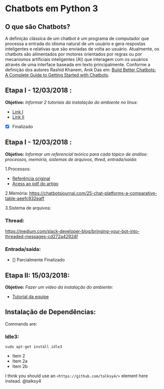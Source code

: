 # Chatbots em Python 3

## O que são Chatbots? 

A definição clássica de um chatbot é um programa de computador que processa a entrada do idioma natural de um usuário e gera respostas inteligentes e relativas que são enviadas de volta ao usuário. Atualmente, os chatbots são alimentados por motores orientados por regras ou por mecanismos artificiais inteligentes (AI) que interagem com os usuários através de uma interface baseada em texto principalmente. Conforme a definição dos autores Rashid Khanem, Anik Das em: [Build Better Chatbots: A Complete Guide to Getting Started with Chatbots](https://www.amazon.com/Build-Better-Chatbots-Complete-Getting/dp/1484231104).

## Etapa I - 12/03/2018 :

**Objetivo:** *Informar 2 tutoriais da instalação do ambiente no linux:* 

 * [Link I ](https://www.youtube.com/watch?v=EhphaG6bk0M)
 * [Link II ](https://www.youtube.com/watch?v=EhphaG6bk0M)

- [x] Finalizado

## Etapa I - 12/03/2018 :

**Objetivo:** *Informar um referencial teórico para cada tópico de análise: processos, memória, sistemas de arquivos, thred, entrada/saída:*

 1.Processos: 
  - [Referência original](http://ieeexplore.ieee.org/stamp/stamp.jsp?tp=&arnumber=7975913)
  - [Acess ao pdf do artigo](https://drive.google.com/drive/folders/1vkwcpHW0gzbg93cotzKxNMK4drQ2hnCA?usp=sharing) 

2.Memória: 
https://chatbotsjournal.com/25-chat-platforms-a-comparative-table-aeefc932eaff

3.Sistema de arquivos:


### Thread: 
https://medium.com/slack-developer-blog/bringing-your-bot-into-threaded-messages-cd272a42924f

### Entrada/saída:


- [] Parcialmente Finalizado

## Etapa II: 15/03/2018: 

**Objetivo:** *Fazer um vídeo da instalação do ambiente:* 

 - [Tutorial da equipe](http://ieeexplore.ieee.org/stamp/stamp.jsp?tp=&arnumber=7975913)

## Instalação de Dependências:

Commands are:

### Idle3:
  `sudo apt-get install idle3` 
 
 * Item 2  
 * Item 2a  
 * Item 2b 

I think you should use an `<https://github.com/talksy4/>` element here instead. 
@talksy4
